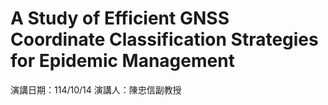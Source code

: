 # A Study of Efficient GNSS Coordinate Classification Strategies for Epidemic Management

演講日期：114/10/14 
演講人：陳忠信副教授
